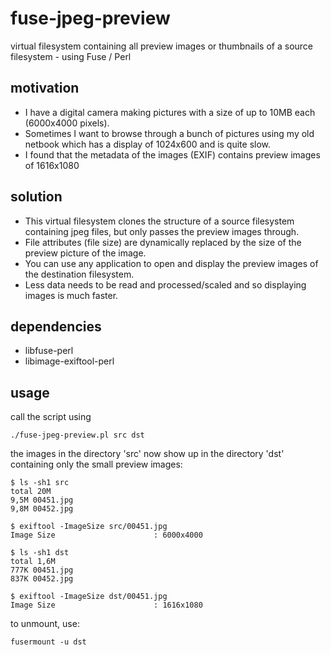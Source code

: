 fuse-jpeg-preview
=================

virtual filesystem containing all preview images or thumbnails of a source filesystem - using Fuse / Perl

motivation
----------

- I have a digital camera making pictures with a size of up to 10MB each (6000x4000 pixels).
- Sometimes I want to browse through a bunch of pictures using my old netbook which has a display of 1024x600 and is quite slow.
- I found that the metadata of the images (EXIF) contains preview images of 1616x1080

solution
--------

- This virtual filesystem clones the structure of a source filesystem containing jpeg files, but only passes the preview images through.
- File attributes (file size) are dynamically replaced by the size of the preview picture of the image.
- You can use any application to open and display the preview images of the destination filesystem.
- Less data needs to be read and processed/scaled and so displaying images is much faster.

dependencies
------------

- libfuse-perl
- libimage-exiftool-perl

usage
-----

call the script using
```
./fuse-jpeg-preview.pl src dst
```

the images in the directory 'src' now show up in the directory 'dst' containing only the small preview images:
```
$ ls -sh1 src
total 20M
9,5M 00451.jpg
9,8M 00452.jpg

$ exiftool -ImageSize src/00451.jpg 
Image Size                      : 6000x4000

$ ls -sh1 dst
total 1,6M
777K 00451.jpg
837K 00452.jpg

$ exiftool -ImageSize dst/00451.jpg 
Image Size                      : 1616x1080
```

to unmount, use:
```
fusermount -u dst
```
